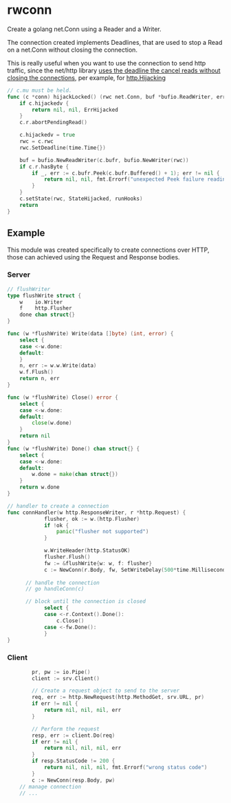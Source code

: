 # rwconn

Create a golang net.Conn using a Reader and a Writer.

The connection created implements Deadlines, that are used to stop a Read on a net.Conn without closing the connection.

This is really useful when you want to use the connection to send http traffic, since the net/http library [uses the deadline
the cancel reads without closing the connections](https://groups.google.com/g/golang-nuts/c/VPVWFrpIEyo/m/d5CdnIsPAwAJ), per example, for [http.Hijacking](https://github.com/golang/go/blob/527ace0ffa81d59698d3a78ac3545de7295ea76b/src/net/http/server.go#L315-L334
)

```go
// c.mu must be held.
func (c *conn) hijackLocked() (rwc net.Conn, buf *bufio.ReadWriter, err error) {
	if c.hijackedv {
		return nil, nil, ErrHijacked
	}
	c.r.abortPendingRead()

	c.hijackedv = true
	rwc = c.rwc
	rwc.SetDeadline(time.Time{})

	buf = bufio.NewReadWriter(c.bufr, bufio.NewWriter(rwc))
	if c.r.hasByte {
		if _, err := c.bufr.Peek(c.bufr.Buffered() + 1); err != nil {
			return nil, nil, fmt.Errorf("unexpected Peek failure reading buffered byte: %v", err)
		}
	}
	c.setState(rwc, StateHijacked, runHooks)
	return
}
```

## Example

This module was created specifically to create connections over HTTP, those can achieved using the Request and Response bodies.

### Server

```go
// flushWriter
type flushWrite struct {
	w    io.Writer
	f    http.Flusher
	done chan struct{}
}

func (w *flushWrite) Write(data []byte) (int, error) {
	select {
	case <-w.done:
	default:
	}
	n, err := w.w.Write(data)
	w.f.Flush()
	return n, err
}

func (w *flushWrite) Close() error {
	select {
	case <-w.done:
	default:
		close(w.done)
	}
	return nil
}
func (w *flushWrite) Done() chan struct{} {
	select {
	case <-w.done:
	default:
		w.done = make(chan struct{})
	}
	return w.done
}

// handler to create a connection
func connHandler(w http.ResponseWriter, r *http.Request) {
			flusher, ok := w.(http.Flusher)
			if !ok {
				panic("flusher not supported")
			}

			w.WriteHeader(http.StatusOK)
			flusher.Flush()
			fw := &flushWrite{w: w, f: flusher}
			c := NewConn(r.Body, fw, SetWriteDelay(500*time.Millisecond))
      
      // handle the connection
      // go handleConn(c)

      // block until the connection is closed
			select {
			case <-r.Context().Done():
				c.Close()
			case <-fw.Done():
			}
}
```

### Client

```go
		pr, pw := io.Pipe()
		client := srv.Client()

		// Create a request object to send to the server
		req, err := http.NewRequest(http.MethodGet, srv.URL, pr)
		if err != nil {
			return nil, nil, nil, err
		}

		// Perform the request
		resp, err := client.Do(req)
		if err != nil {
			return nil, nil, nil, err
		}
		if resp.StatusCode != 200 {
			return nil, nil, nil, fmt.Errorf("wrong status code")
		}
		c := NewConn(resp.Body, pw)
    // manage connection
    // ...
```




